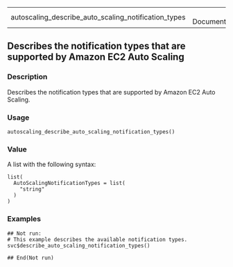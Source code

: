 <table style="width: 100%;">
<tbody>
<tr class="odd">
<td>autoscaling_describe_auto_scaling_notification_types</td>
<td style="text-align: right;">R Documentation</td>
</tr>
</tbody>
</table>

## Describes the notification types that are supported by Amazon EC2 Auto Scaling

### Description

Describes the notification types that are supported by Amazon EC2 Auto
Scaling.

### Usage

    autoscaling_describe_auto_scaling_notification_types()

### Value

A list with the following syntax:

    list(
      AutoScalingNotificationTypes = list(
        "string"
      )
    )

### Examples

    ## Not run: 
    # This example describes the available notification types.
    svc$describe_auto_scaling_notification_types()

    ## End(Not run)
